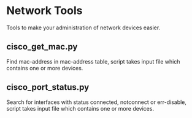 # Network Tools

Tools to make your administration of network devices easier.

## cisco_get_mac.py

Find mac-address in mac-address table, script takes input file which contains one or more devices.

## cisco_port_status.py

Search for interfaces with status connected, notconnect or err-disable, script takes input file which contains one or more devices.

